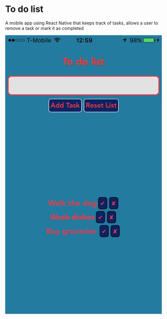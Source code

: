 # To do list

A mobile app using React Native that keeps track of tasks, allows a user to remove a task or mark it as completed

![screenshot of Todo app](src/img/screenshot.jpg)